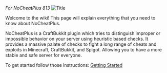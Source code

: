 _For NoCheatPlus 813_
![Title](https://raw.githubusercontent.com/asofold/NCPDocs/master/wiki/resources/sNCPBanner.gif)

Welcome to the wiki! This page will explain everything that you need to know about NoCheatPlus.

NoCheatPlus is a CraftBukkit plugin which tries to distinguish improper or impossible behavior on your server using heuristic based checks. It provides a massive palate of checks to fight a long range of cheats and exploits in Minecraft, CraftBukkit, and Spigot.
Allowing you to have a more stable and safe server for everyone.

To get started follow those instructions: [Getting Started](Getting-Started.md)
